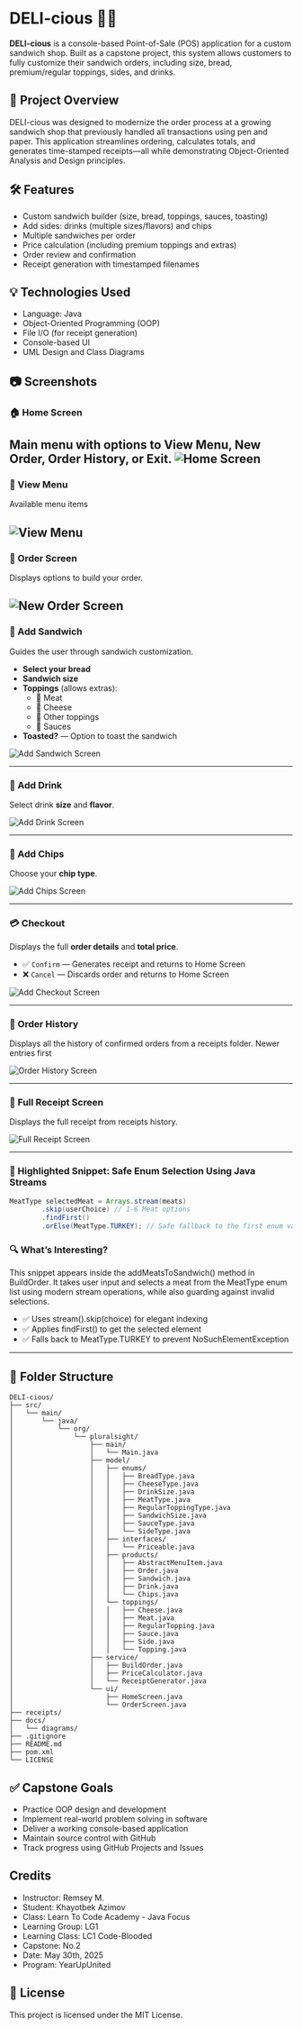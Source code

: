 # DELI-cious 🍞🥪

**DELI-cious** is a console-based Point-of-Sale (POS) application for a custom sandwich shop. Built as a capstone project, this system allows customers to fully customize their sandwich orders, including size, bread, premium/regular toppings, sides, and drinks.

## 📌 Project Overview

DELI-cious was designed to modernize the order process at a growing sandwich shop that previously handled all transactions using pen and paper. This application streamlines ordering, calculates totals, and generates time-stamped receipts—all while demonstrating Object-Oriented Analysis and Design principles.

## 🛠 Features

- Custom sandwich builder (size, bread, toppings, sauces, toasting)
- Add sides: drinks (multiple sizes/flavors) and chips
- Multiple sandwiches per order
- Price calculation (including premium toppings and extras)
- Order review and confirmation
- Receipt generation with timestamped filenames

## 💡 Technologies Used

- Language: Java
- Object-Oriented Programming (OOP)
- File I/O (for receipt generation)
- Console-based UI
- UML Design and Class Diagrams

## 📷 Screenshots
### 🏠 Home Screen
Main menu with options to View Menu, New Order, Order History, or Exit.
![Home Screen](screenshots/Home%20Screen.png)
---

### 📒 View Menu
Available menu items

![View Menu](screenshots/Menu%20Screen.png)
---

### 🧾 Order Screen
Displays options to build your order.

![New Order Screen](screenshots/New%20Order%20Screen.png)
---

### 🥪 Add Sandwich
Guides the user through sandwich customization.

- **Select your bread**
- **Sandwich size**
- **Toppings** (allows extras):
    - 🥩 Meat
    - 🧀 Cheese
    - 🥗 Other toppings
    - 🥫 Sauces
- **Toasted?** — Option to toast the sandwich

![Add Sandwich Screen](screenshots/Add%20Sandwich%20Screen.png)

---

### 🥤 Add Drink
Select drink **size** and **flavor**.

![Add Drink Screen](screenshots/Add%20Drink%20Screen.png)

---

### 🍟 Add Chips
Choose your **chip type**.

![Add Chips Screen](screenshots/Add%20Chips%20Screen.png)

---

### 💳 Checkout
Displays the full **order details** and **total price**.

- ✅ `Confirm` — Generates receipt and returns to Home Screen
- ❌ `Cancel` — Discards order and returns to Home Screen

![Add Checkout Screen](screenshots/Checkout%20Screen.png)

---

### 🧾 Order History
Displays all the history of confirmed orders from a receipts folder. Newer entries first

![Order History Screen](screenshots/Order%20History%20Screen.png)

---

### 🧾 Full Receipt Screen
Displays the full receipt from receipts history.

![Full Receipt Screen](screenshots/Full%20Receipts%20Screen.png)

---
### 📌 Highlighted Snippet: Safe Enum Selection Using Java Streams
```java
MeatType selectedMeat = Arrays.stream(meats)
        .skip(userChoice) // 1-6 Meat options
        .findFirst()
        .orElse(MeatType.TURKEY); // Safe fallback to the first enum value
```
### 🔍 What’s Interesting?
This snippet appears inside the addMeatsToSandwich() method in BuildOrder. It takes user input and selects a meat from the MeatType enum list using modern stream operations, while also guarding against invalid selections.

- ✅ Uses stream().skip(choice) for elegant indexing
- ✅ Applies findFirst() to get the selected element
- ✅ Falls back to MeatType.TURKEY to prevent NoSuchElementException

---

## 📁 Folder Structure
```plaintext
DELI-cious/
├── src/
│   └── main/
│       └── java/
│           └── org/
│               └── pluralsight/
│                   ├── main/
│                   │   └── Main.java 
│                   ├── model/
│                   │   ├── enums/
│                   │   │   ├── BreadType.java
│                   │   │   ├── CheeseType.java
│                   │   │   ├── DrinkSize.java
│                   │   │   ├── MeatType.java
│                   │   │   ├── RegularToppingType.java
│                   │   │   ├── SandwichSize.java
│                   │   │   ├── SauceType.java
│                   │   │   └── SideType.java
│                   │   ├── interfaces/
│                   │   │   └── Priceable.java
│                   │   ├── products/
│                   │   │   ├── AbstractMenuItem.java
│                   │   │   ├── Order.java
│                   │   │   ├── Sandwich.java
│                   │   │   ├── Drink.java
│                   │   │   └── Chips.java
│                   │   └── toppings/
│                   │   │   ├── Cheese.java
│                   │   │   ├── Meat.java
│                   │   │   ├── RegularTopping.java
│                   │   │   ├── Sauce.java
│                   │   │   ├── Side.java
│                   │   │   └── Topping.java
│                   ├── service/
│                   │   ├── BuildOrder.java
│                   │   ├── PriceCalculator.java
│                   │   └── ReceiptGenerator.java
│                   └── ui/
│                       ├── HomeScreen.java
│                       └── OrderScreen.java
├── receipts/
├── docs/
│   └── diagrams/
├── .gitignore
├── README.md  
├── pom.xml
└── LICENSE
```

## ✅ Capstone Goals
- Practice OOP design and development
- Implement real-world problem solving in software
- Deliver a working console-based application
- Maintain source control with GitHub
- Track progress using GitHub Projects and Issues

## Credits
- Instructor: Remsey M.
- Student: Khayotbek Azimov
- Class: Learn To Code Academy - Java Focus
- Learning Group: LG1
- Learning Class: LC1 Code-Blooded
- Capstone: No.2
- Date: May 30th, 2025
- Program: YearUpUnited

## 📄 License
This project is licensed under the MIT License.